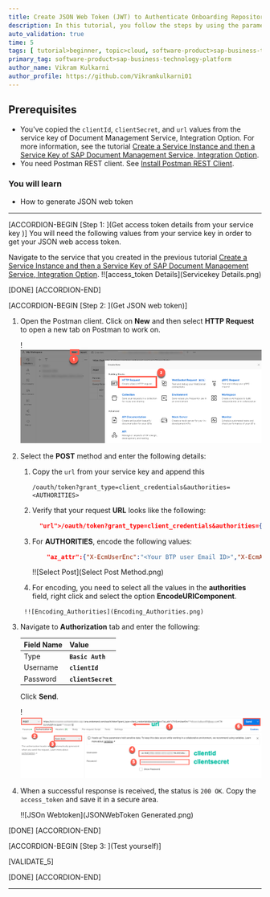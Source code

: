 ```yaml
---
title: Create JSON Web Token (JWT) to Authenticate Onboarding Repository API
description: In this tutorial, you follow the steps by using the parameters from the service key of the Document Management Service, Integration Option instance to generate a JSON Web Token (JWT).
auto_validation: true
time: 5
tags: [ tutorial>beginner, topic>cloud, software-product>sap-business-technology-platform, software-product>sap-hana, software-product>sap-s-4hana, software-product>sap-document-management-service, topic>Integration]
primary_tag: software-product>sap-business-technology-platform
author_name: Vikram Kulkarni
author_profile: https://github.com/Vikramkulkarni01
---
```


## Prerequisites
 - You've copied the `clientId`, `clientSecret`, and `url` values from the service key of Document Management Service, Integration Option. For more information, see the tutorial [Create a Service Instance and then a Service Key of SAP Document Management Service, Integration Option](btp-sdm-gwi-create-serviceinstance).
 - You need Postman REST client. See [Install Postman REST Client](api-tools-postman-install).

### You will learn
  - How to generate JSON web token

---

[ACCORDION-BEGIN [Step 1: ](Get access token details from your service key )]
You will need the following values from your service key in order to get your JSON web access token.

Navigate to the service that you created in the previous tutorial [Create a Service Instance and then a Service Key of SAP Document Management Service, Integration Option](btp-sdm-gwi-create-serviceinstance).
  !![access_token Details](Servicekey Details.png)

[DONE]
[ACCORDION-END]

[ACCORDION-BEGIN [Step 2: ](Get JSON web token)]

1. Open the Postman client. Click on **New** and then select **HTTP Request** to open a new tab on Postman to work on.

    !![Postman](NewPostman.png)

2. Select the **POST** method and enter the following details:

    1. Copy the `url` from your service key and append this

        ```
        /oauth/token?grant_type=client_credentials&authorities=<AUTHORITIES>
        ```
    2. Verify that your request **URL** looks like the following:

        ```JSON
          "url">/oauth/token?grant_type=client_credentials&authorities={"az_attr":{"X-EcmUserEnc":"abc@xyz.com","X-EcmAddPrincipals":"abc"
        ```

    3. For **AUTHORITIES**, encode the following values:

        ```JSON
            "az_attr":{"X-EcmUserEnc":"<Your BTP user Email ID>","X-EcmAddPrincipals":"<Your first name>"
        ```

        !![Select Post](Select Post Method.png)

      4. For encoding, you need to select all the values in the **authorities** field, right click and select the option **EncodeURIComponent**.

        !![Encoding_Authorities](Encoding_Authorities.png)


3. Navigate to **Authorization** tab and enter the following:

    |  Field Name     | Value
    |  :------------- | :-------------
    |  Type | **`Basic Auth`**
    |  Username | **`clientId`**
    |  Password | **`clientSecret`**

    Click **Send**.

    !![AuthorizationDetails](AuthorizationDetails.png)

4. When a successful response is received, the status is `200 OK`. Copy the  `access_token` and save it in a secure area.

    !![JSOn Webtoken](JSONWebToken Generated.png)


[DONE]
[ACCORDION-END]


[ACCORDION-BEGIN [Step 3: ](Test yourself)]

  [VALIDATE_5]

[DONE]
[ACCORDION-END]


---
